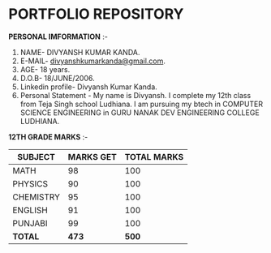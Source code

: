 # PORTFOLIO REPOSITORY 

  **PERSONAL IMFORMATION** :-
1. NAME- DIVYANSH KUMAR KANDA.
2. E-MAIL- divyanshkumarkanda@gmail.com.
3. AGE- 18 years.
4. D.O.B- 18/JUNE/2006.
5. Linkedin profile- Divyansh Kumar Kanda.
6. Personal Statement - My name is Divyansh. I complete my 12th class from Teja Singh school Ludhiana. I am pursuing my btech in COMPUTER SCIENCE ENGINEERING in GURU NANAK DEV ENGINEERING COLLEGE LUDHIANA.

  **12TH GRADE MARKS** :-

| SUBJECT    | MARKS GET | TOTAL MARKS |
| ---------- | --------- | ----------- |
| MATH       | 98        | 100         |
| PHYSICS    | 90        | 100         |
| CHEMISTRY  | 95        | 100         |
| ENGLISH    | 91        | 100         |
| PUNJABI    | 99        | 100         |
| **TOTAL**  | **473**   | **500**     |
